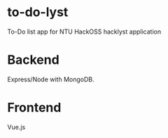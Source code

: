 # to-do-lyst
To-Do list app for NTU HackOSS hacklyst application

# Backend
Express/Node with MongoDB.

# Frontend
Vue.js
